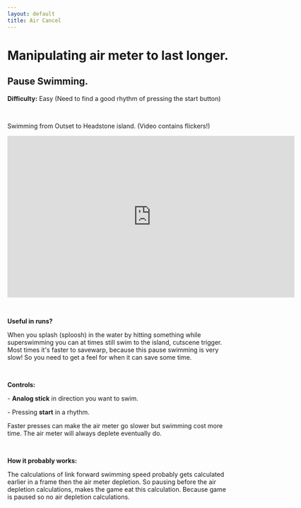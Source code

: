 ```yaml
---
layout: default
title: Air Cancel
---
```


<p><h1>Manipulating air meter to last longer.</h1>
<h2>Pause Swimming.</h2>
</p>
<p><b>Difficulty:</b> Easy (Need to find a good rhythm of pressing the start button)</p>
<br />
<p>Swimming from Outset to Headstone island. (Video contains flickers!)</p>
<p><iframe width="650" height="366" src="https://www.youtube.com/embed/EkaAAJ3Y4dA" frameborder="0" allow="accelerometer; autoplay; clipboard-write; encrypted-media; gyroscope; picture-in-picture" allowfullscreen></iframe></p>
<br />
<p><b>Useful in runs?</b></p>
<p>When you splash (sploosh) in the water by hitting something while superswimming you can at times still swim to the island, cutscene trigger.
Most times it's faster to savewarp, because this pause swimming is very slow! So you need to get a feel for when it can save some time.</p>
<br />
<p><b>Controls:</b></p>
<p>- <b>Analog stick</b> in direction you want to swim.</p>
<p>- Pressing <b>start</b> in a rhythm.</p>
<p>Faster presses can make the air meter go slower but swimming cost more time. The air meter will always deplete eventually do.</p>
<br />
<p><b>How it probably works:</b></p>
<p>The calculations of link forward swimming speed probably gets calculated earlier in a frame then the air meter depletion. 
So pausing before the air depletion calculations, makes the game eat this calculation. Because game is paused so no air depletion calculations.</p>
<p>&nbsp;</p>
<p>&nbsp;</p>